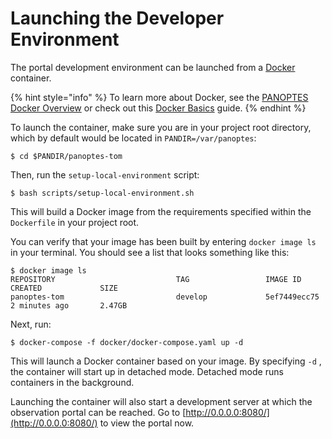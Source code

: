 # Launching the Developer Environment

The portal development environment can be launched from a [Docker](https://docs.docker.com/get-started/overview/) container. 

{% hint style="info" %}
 To learn more about Docker, see the [PANOPTES Docker Overview](https://app.gitbook.com/@projectpanoptes/s/pocs-user-guide/building/software/addendum-docker-overview) or check out this [Docker Basics](https://vsupalov.com/6-docker-basics/) guide. 
{% endhint %}

To launch the container, make sure you are in your project root directory, which by default would be located in `PANDIR=/var/panoptes`:

```
$ cd $PANDIR/panoptes-tom
```

Then, run the `setup-local-environment` script:

```
$ bash scripts/setup-local-environment.sh
```

This will build a Docker image from the requirements specified within the `Dockerfile` in your project root. 

You can verify that your image has been built by entering `docker image ls` in your terminal. You should see a list that looks something like this:

```
$ docker image ls
REPOSITORY                           TAG                 IMAGE ID            CREATED             SIZE
panoptes-tom                         develop             5ef7449ecc75        2 minutes ago       2.47GB
```

Next, run:

```
$ docker-compose -f docker/docker-compose.yaml up -d
```

This will launch a Docker container based on your image. By specifying `-d` , the container will start up in detached mode. Detached mode runs containers in the background.

Launching the container will also start a development server at which the observation portal can be reached. Go to [http://0.0.0.0:8080/](http://0.0.0.0:8080/) to view the portal now.

